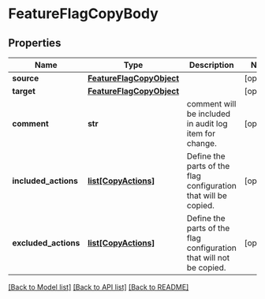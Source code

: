# FeatureFlagCopyBody

## Properties
Name | Type | Description | Notes
------------ | ------------- | ------------- | -------------
**source** | [**FeatureFlagCopyObject**](FeatureFlagCopyObject.md) |  | [optional] 
**target** | [**FeatureFlagCopyObject**](FeatureFlagCopyObject.md) |  | [optional] 
**comment** | **str** | comment will be included in audit log item for change. | [optional] 
**included_actions** | [**list[CopyActions]**](CopyActions.md) | Define the parts of the flag configuration that will be copied. | [optional] 
**excluded_actions** | [**list[CopyActions]**](CopyActions.md) | Define the parts of the flag configuration that will not be copied. | [optional] 

[[Back to Model list]](../README.md#documentation-for-models) [[Back to API list]](../README.md#documentation-for-api-endpoints) [[Back to README]](../README.md)


